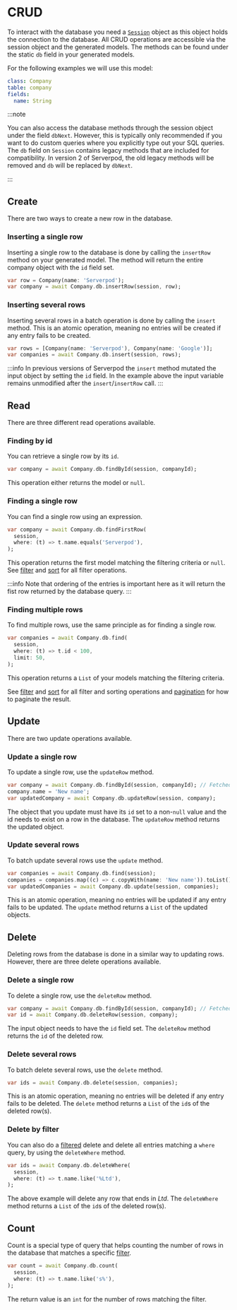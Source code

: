 # CRUD

To interact with the database you need a [`Session`](../sessions) object as this object holds the connection to the database. All CRUD operations are accessible via the session object and the generated models. The methods can be found under the static `db` field in your generated models.

For the following examples we will use this model:

```yaml
class: Company
table: company
fields:
  name: String
```

:::note

You can also access the database methods through the session object under the field `dbNext`. However, this is typically only recommended if you want to do custom queries where you explicitly type out your SQL queries. The `db` field on `Session` contains legacy methods that are included for compatibility. In version 2 of Serverpod, the old legacy methods will be removed and `db` will be replaced by `dbNext`.

:::

## Create

There are two ways to create a new row in the database.

### Inserting a single row

Inserting a single row to the database is done by calling the `insertRow` method on your generated model. The method will return the entire company object with the `id` field set.

```dart
var row = Company(name: 'Serverpod');
var company = await Company.db.insertRow(session, row);
```

### Inserting several rows
Inserting several rows in a batch operation is done by calling the `insert` method. This is an atomic operation, meaning no entries will be created if any entry fails to be created.

```dart
var rows = [Company(name: 'Serverpod'), Company(name: 'Google')];
var companies = await Company.db.insert(session, rows);
```

:::info
In previous versions of Serverpod the `insert` method mutated the input object by setting the `id` field. In the example above the input variable remains unmodified after the `insert`/`insertRow` call.
:::

## Read

There are three different read operations available.

### Finding by id

You can retrieve a single row by its `id`.

```dart
var company = await Company.db.findById(session, companyId);
```

This operation either returns the model or `null`.

### Finding a single row

You can find a single row using an expression.

```dart
var company = await Company.db.findFirstRow(
  session,
  where: (t) => t.name.equals('Serverpod'),
);
```

This operation returns the first model matching the filtering criteria or `null`. See [filter](filter) and [sort](sort) for all filter operations.

:::info
Note that ordering of the entries is important here as it will return the fist row returned by the database query.
:::

### Finding multiple rows

To find multiple rows, use the same principle as for finding a single row. 

```dart
var companies = await Company.db.find(
  session,
  where: (t) => t.id < 100,
  limit: 50,
);
```

This operation returns a `List` of your models matching the filtering criteria.

See [filter](filter) and [sort](sort) for all filter and sorting operations and [pagination](pagination) for how to paginate the result.

## Update
There are two update operations available.

### Update a single row
To update a single row, use the `updateRow` method. 

```dart
var company = await Company.db.findById(session, companyId); // Fetched company has its id set 
company.name = 'New name';
var updatedCompany = await Company.db.updateRow(session, company);
```

The object that you update must have its `id` set to a non-`null` value and the id needs to exist on a row in the database. The `updateRow` method returns the updated object.

### Update several rows
To batch update several rows use the `update` method.

```dart
var companies = await Company.db.find(session);
companies = companies.map((c) => c.copyWith(name: 'New name')).toList();
var updatedCompanies = await Company.db.update(session, companies);
```

This is an atomic operation, meaning no entries will be updated if any entry fails to be updated. The `update` method returns a `List` of the updated objects.

## Delete

Deleting rows from the database is done in a similar way to updating rows. However, there are three delete operations available.

### Delete a single row
To delete a single row, use the `deleteRow` method. 

```dart
var company = await Company.db.findById(session, companyId); // Fetched company has its id set 
var id = await Company.db.deleteRow(session, company);
```
The input object needs to have the `id` field set. The `deleteRow` method returns the `id` of the deleted row.

### Delete several rows
To batch delete several rows, use the `delete` method. 

```dart
var ids = await Company.db.delete(session, companies);
```

This is an atomic operation, meaning no entries will be deleted if any entry fails to be deleted. The `delete` method returns a `List` of the `id`s of the deleted row(s).

### Delete by filter
You can also do a [filtered](filter) delete and delete all entries matching a `where` query, by using the `deleteWhere` method.

```dart
var ids = await Company.db.deleteWhere(
  session,
  where: (t) => t.name.like('%Ltd'),
);
```

The above example will delete any row that ends in *Ltd*. The `deleteWhere` method returns a `List` of the `id`s of the deleted row(s).

## Count

Count is a special type of query that helps counting the number of rows in the database that matches a specific [filter](filter).

```dart
var count = await Company.db.count(
  session, 
  where: (t) => t.name.like('s%'),
);
```

The return value is an `int` for the number of rows matching the filter.

